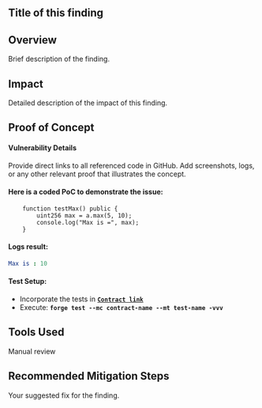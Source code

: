 ## Title of this finding

## Overview

Brief description of the finding.

## Impact

Detailed description of the impact of this finding.

## Proof of Concept

#### Vulnerability Details

Provide direct links to all referenced code in GitHub. Add screenshots, logs, or any other relevant proof that illustrates the concept.

#### Here is a coded PoC to demonstrate the issue:

```solidity
    function testMax() public {
        uint256 max = a.max(5, 10);
        console.log("Max is =", max);
    }
```

#### Logs result: 

```yaml
Max is : 10
```

#### Test Setup:

- Incorporate the tests in [**`Contract link`**](link)
- Execute: **`forge test --mc contract-name --mt test-name -vvv`**

## Tools Used

Manual review

## Recommended Mitigation Steps

Your suggested fix for the finding.

